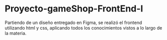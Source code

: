 # Proyecto-gameShop-FrontEnd-I

Partiendo de un diseño entregado en Figma, se realizó el frontend utilizando html y css, aplicando todos los conocimientos vistos a lo largo de la materia.
